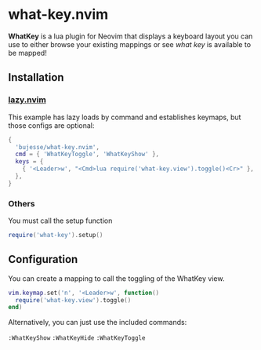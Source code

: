 # what-key.nvim

**WhatKey** is a lua plugin for Neovim that displays a keyboard layout you can use to either browse your existing mappings or see _what key_ is available to be mapped!

## Installation

### [lazy.nvim](https://github.com/folke/lazy.nvim)

This example has lazy loads by command and establishes keymaps, but those configs are optional:

```lua
{
  'bujesse/what-key.nvim',
  cmd = { 'WhatKeyToggle', 'WhatKeyShow' },
  keys = {
    { '<Leader>w', "<Cmd>lua require('what-key.view').toggle()<Cr>" },
  },
}
```

### Others

You must call the setup function

```lua
require('what-key').setup()
```

## Configuration

You can create a mapping to call the toggling of the WhatKey view.

```lua
vim.keymap.set('n', '<Leader>w', function()
  require('what-key.view').toggle()
end)
```

Alternatively, you can just use the included commands:

`:WhatKeyShow` `:WhatKeyHide` `:WhatKeyToggle`

